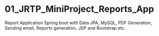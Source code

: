 # 01_JRTP_MiniProject_Reports_App
Report Application
Spring boot with Data JPA, MySQL, PDF Generation, Sending email, Reports generation, JSP and Bootstrap etc.
